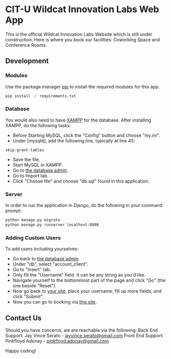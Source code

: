 # CIT-U Wildcat Innovation Labs Web App

This is the official Wildcat Innovation Labs Website which is still under construction.
Here is where you book our facilities: Coworking Space and Conference Rooms.

## Development
### Modules
Use the package manager [pip](https://pip.pypa.io/en/stable/) to install the required modules for this app.

```bash
pip install -r requirements.txt
```
### Database
You would also need to have [XAMPP](https://www.apachefriends.org/download.html) for the database.
After installing XAMPP, do the following tasks:
* Before Starting MySQL, click the "Config" button and choose "my.ini".
* Under [mysqld], add the following line, typically at line 45:
```text
skip-grant-tables
```
* Save the file.
* Start MySQL in XAMPP.
* Go to [the database admin](localhost/phpmyadmin).
* Go to Import tab.
* Click "Choose file" and choose "db.sql" found in this application.
### Server
In order to run the application in Django, do the following in your command prompt:
```bash
python manage.py migrate
python manage.py runserver localhost:8080
```
### Adding Custom Users
To add users including yourselves:
* Go back to [the database admin](localhost/phpmyadmin).
* Under "db", select "account_client".
* Go to "Insert" tab.
* Only fill the "Username" field. It can be any string as you'd like.
* Navigate yourself to the bottommost part of the page and click "Go" (the one beside "Reset").
* Now go back to [your site](localhost:8080/signin), place your username, fill up more fields, and click "Submit".
* Now you can go to booking via [this site](localhost:8080/booking).

## Contact Us
Should you have concerns, we are reachable via the following:
Back End Support: Jay Vince Serato - jayvince.serato@gmail.com
Front End Support: Pinkfloyd Adonay - pinkfloyd.adonay@gmail.com

Happy coding!